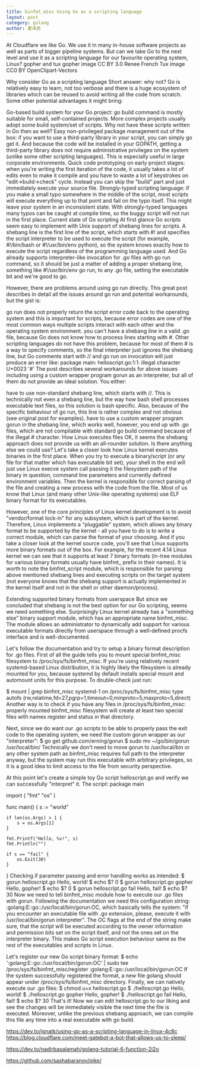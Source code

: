```yaml
---
title: binfmt_misc Using Go as a scripting language
layout: post
category: golang
author: 夏泽民
---
```

At Cloudflare we like Go. We use it in many in-house software projects as well as parts of bigger pipeline systems. But can we take Go to the next level and use it as a scripting language for our favourite operating system, Linux?
gopher and tux
gopher image CC BY 3.0 Renee French
Tux image CC0 BY OpenClipart-Vectors

Why consider Go as a scripting language
Short answer: why not? Go is relatively easy to learn, not too verbose and there is a huge ecosystem of libraries which can be reused to avoid writing all the code from scratch. Some other potential advantages it might bring:

Go-based build system for your Go project: go build command is mostly suitable for small, self-contained projects. More complex projects usually adopt some build system/set of scripts. Why not have these scripts written in Go then as well?
Easy non-privileged package management out of the box: if you want to use a third-party library in your script, you can simply go get it. And because the code will be installed in your GOPATH, getting a third-party library does not require administrative privileges on the system (unlike some other scripting languages). This is especially useful in large corporate environments.
Quick code prototyping on early project stages: when you're writing the first iteration of the code, it usually takes a lot of edits even to make it compile and you have to waste a lot of keystrokes on "edit->build->check" cycle. Instead you can skip the "build" part and just immediately execute your source file.
Strongly-typed scripting language: if you make a small typo somewhere in the middle of the script, most scripts will execute everything up to that point and fail on the typo itself. This might leave your system in an inconsistent state. With strongly-typed languages many typos can be caught at compile time, so the buggy script will not run in the first place.
Current state of Go scripting
At first glance Go scripts seem easy to implement with Unix support of shebang lines for scripts. A shebang line is the first line of the script, which starts with #! and specifies the script interpreter to be used to execute the script (for example, #!/bin/bash or #!/usr/bin/env python), so the system knows exactly how to execute the script regardless of the programming language used. And Go already supports interpreter-like invocation for .go files with go run command, so it should be just a matter of adding a proper shebang line, something like #!/usr/bin/env go run, to any .go file, setting the executable bit and we're good to go.

However, there are problems around using go run directly. This great post describes in detail all the issues around go run and potential workarounds, but the gist is:

go run does not properly return the script error code back to the operating system and this is important for scripts, because error codes are one of the most common ways multiple scripts interact with each other and the operating system environment.
you can't have a shebang line in a valid .go file, because Go does not know how to process lines starting with #. Other scripting languages do not have this problem, because for most of them # is a way to specify comments, so the final interpreter just ignores the shebang line, but Go comments start with // and go run on invocation will just produce an error like:
package main:
helloscript.go:1:1: illegal character U+0023 '#'
The post describes several workarounds for above issues including using a custom wrapper program gorun as an interpreter, but all of them do not provide an ideal solution. You either:

have to use non-standard shebang line, which starts with //. This is technically not even a shebang line, but the way how bash shell processes executable text files, so this solution is bash specific. Also, because of the specific behaviour of go run, this line is rather complex and not obvious (see original post for examples).
have to use a custom wrapper program gorun in the shebang line, which works well, however, you end up with .go files, which are not compilable with standard go build command because of the illegal # character.
How Linux executes files
OK, it seems the shebang approach does not provide us with an all-rounder solution. Is there anything else we could use? Let's take a closer look how Linux kernel executes binaries in the first place. When you try to execute a binary/script (or any file for that matter which has executable bit set), your shell in the end will just use Linux execve system call passing it the filesystem path of the binary in question, command line parameters and currently defined environment variables. Then the kernel is responsible for correct parsing of the file and creating a new process with the code from the file. Most of us know that Linux (and many other Unix-like operating systems) use ELF binary format for its executables.

However, one of the core principles of Linux kernel development is to avoid "vendor/format lock-in" for any subsystem, which is part of the kernel. Therefore, Linux implements a "pluggable" system, which allows any binary format to be supported by the kernel - all you have to do is to write a correct module, which can parse the format of your choosing. And if you take a closer look at the kernel source code, you'll see that Linux supports more binary formats out of the box. For example, for the recent 4.14 Linux kernel we can see that it supports at least 7 binary formats (in-tree modules for various binary formats usually have binfmt_ prefix in their names). It is worth to note the binfmt_script module, which is responsible for parsing above mentioned shebang lines and executing scripts on the target system (not everyone knows that the shebang support is actually implemented in the kernel itself and not in the shell or other daemon/process).

Extending supported binary formats from userspace
But since we concluded that shebang is not the best option for our Go scripting, seems we need something else. Surprisingly Linux kernel already has a "something else" binary support module, which has an appropriate name binfmt_misc. The module allows an administrator to dynamically add support for various executable formats directly from userspace through a well-defined procfs interface and is well-documented.

Let's follow the documentation and try to setup a binary format description for .go files. First of all the guide tells you to mount special binfmt_misc filesystem to /proc/sys/fs/binfmt_misc. If you're using relatively recent systemd-based Linux distribution, it is highly likely the filesystem is already mounted for you, because systemd by default installs special mount and automount units for this purpose. To double-check just run:

<!-- more -->
$ mount | grep binfmt_misc
systemd-1 on /proc/sys/fs/binfmt_misc type autofs (rw,relatime,fd=27,pgrp=1,timeout=0,minproto=5,maxproto=5,direct)
Another way is to check if you have any files in /proc/sys/fs/binfmt_misc: properly mounted binfmt_misc filesystem will create at least two special files with names register and status in that directory.

Next, since we do want our .go scripts to be able to properly pass the exit code to the operating system, we need the custom gorun wrapper as our "interpreter":
$ go get github.com/erning/gorun
$ sudo mv ~/go/bin/gorun /usr/local/bin/
Technically we don't need to move gorun to /usr/local/bin or any other system path as binfmt_misc requires full path to the interpreter anyway, but the system may run this executable with arbitrary privileges, so it is a good idea to limit access to the file from security perspective.

At this point let's create a simple toy Go script helloscript.go and verify we can successfully "interpret" it. The script:
package main

import (
    "fmt"
    "os"
)

func main() {
    s := "world"

    if len(os.Args) > 1 {
        s = os.Args[1]
    }

    fmt.Printf("Hello, %v!", s)
    fmt.Println("")

    if s == "fail" {
        os.Exit(30)
    }
}
Checking if parameter passing and error handling works as intended:
$ gorun helloscript.go
Hello, world!
$ echo $?
0
$ gorun helloscript.go gopher
Hello, gopher!
$ echo $?
0
$ gorun helloscript.go fail
Hello, fail!
$ echo $?
30
Now we need to tell binfmt_misc module how to execute our .go files with gorun. Following the documentation we need this configuration string: :golang:E::go::/usr/local/bin/gorun:OC, which basically tells the system: "if you encounter an executable file with .go extension, please, execute it with /usr/local/bin/gorun interpreter". The OC flags at the end of the string make sure, that the script will be executed according to the owner information and permission bits set on the script itself, and not the ones set on the interpreter binary. This makes Go script execution behaviour same as the rest of the executables and scripts in Linux.

Let's register our new Go script binary format:
$ echo ':golang:E::go::/usr/local/bin/gorun:OC' | sudo tee /proc/sys/fs/binfmt_misc/register
:golang:E::go::/usr/local/bin/gorun:OC
If the system successfully registered the format, a new file golang should appear under /proc/sys/fs/binfmt_misc directory. Finally, we can natively execute our .go files:
$ chmod u+x helloscript.go
$ ./helloscript.go
Hello, world!
$ ./helloscript.go gopher
Hello, gopher!
$ ./helloscript.go fail
Hello, fail!
$ echo $?
30
That's it! Now we can edit helloscript.go to our liking and see the changes will be immediately visible the next time the file is executed. Moreover, unlike the previous shebang approach, we can compile this file any time into a real executable with go build.

https://dev.to/ignatk/using-go-as-a-scripting-language-in-linux-4c8c
https://blog.cloudflare.com/meet-gatebot-a-bot-that-allows-us-to-sleep/


https://dev.to/nadirbasalamah/golang-tutorial-6-function-2i2o

https://github.com/sashabaranov/pike/